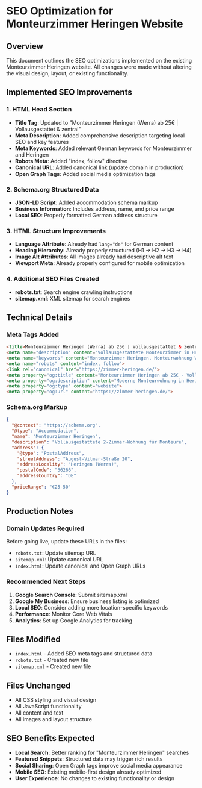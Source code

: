 # SEO Optimization for Monteurzimmer Heringen Website

## Overview
This document outlines the SEO optimizations implemented on the existing Monteurzimmer Heringen website. All changes were made without altering the visual design, layout, or existing functionality.

## Implemented SEO Improvements

### 1. HTML Head Section
- **Title Tag**: Updated to "Monteurzimmer Heringen (Werra) ab 25€ | Vollausgestattet & zentral"
- **Meta Description**: Added comprehensive description targeting local SEO and key features
- **Meta Keywords**: Added relevant German keywords for Monteurzimmer and Heringen
- **Robots Meta**: Added "index, follow" directive
- **Canonical URL**: Added canonical link (update domain in production)
- **Open Graph Tags**: Added social media optimization tags

### 2. Schema.org Structured Data
- **JSON-LD Script**: Added accommodation schema markup
- **Business Information**: Includes address, name, and price range
- **Local SEO**: Properly formatted German address structure

### 3. HTML Structure Improvements
- **Language Attribute**: Already had `lang="de"` for German content
- **Heading Hierarchy**: Already properly structured (H1 → H2 → H3 → H4)
- **Image Alt Attributes**: All images already had descriptive alt text
- **Viewport Meta**: Already properly configured for mobile optimization

### 4. Additional SEO Files Created
- **robots.txt**: Search engine crawling instructions
- **sitemap.xml**: XML sitemap for search engines

## Technical Details

### Meta Tags Added
```html
<title>Monteurzimmer Heringen (Werra) ab 25€ | Vollausgestattet & zentral</title>
<meta name="description" content="Vollausgestattete Monteurzimmer in Heringen (Werra) ab 25€/Nacht. Einzelbetten, Küche, WLAN, Parkplatz für Transporter. Ideal für Monteure & Handwerker.">
<meta name="keywords" content="Monteurzimmer Heringen, Monteurwohnung Werra, Handwerkerunterkünfte Heringen, günstige Monteurszimmer">
<meta name="robots" content="index, follow">
<link rel="canonical" href="https://zimmer-heringen.de/">
<meta property="og:title" content="Monteurzimmer Heringen ab 25€ - Vollausgestattet">
<meta property="og:description" content="Moderne Monteurwohnung in Heringen (Werra) mit Küche, WLAN und Parkplatz">
<meta property="og:type" content="website">
<meta property="og:url" content="https://zimmer-heringen.de/">
```

### Schema.org Markup
```json
{
  "@context": "https://schema.org",
  "@type": "Accommodation",
  "name": "Monteurzimmer Heringen",
  "description": "Vollausgestattete 2-Zimmer-Wohnung für Monteure",
  "address": {
    "@type": "PostalAddress",
    "streetAddress": "August-Vilmar-Straße 20",
    "addressLocality": "Heringen (Werra)",
    "postalCode": "36266",
    "addressCountry": "DE"
  },
  "priceRange": "€25-50"
}
```

## Production Notes

### Domain Updates Required
Before going live, update these URLs in the files:
- `robots.txt`: Update sitemap URL
- `sitemap.xml`: Update canonical URL
- `index.html`: Update canonical and Open Graph URLs

### Recommended Next Steps
1. **Google Search Console**: Submit sitemap.xml
2. **Google My Business**: Ensure business listing is optimized
3. **Local SEO**: Consider adding more location-specific keywords
4. **Performance**: Monitor Core Web Vitals
5. **Analytics**: Set up Google Analytics for tracking

## Files Modified
- `index.html` - Added SEO meta tags and structured data
- `robots.txt` - Created new file
- `sitemap.xml` - Created new file

## Files Unchanged
- All CSS styling and visual design
- All JavaScript functionality
- All content and text
- All images and layout structure

## SEO Benefits Expected
- **Local Search**: Better ranking for "Monteurzimmer Heringen" searches
- **Featured Snippets**: Structured data may trigger rich results
- **Social Sharing**: Open Graph tags improve social media appearance
- **Mobile SEO**: Existing mobile-first design already optimized
- **User Experience**: No changes to existing functionality or design


